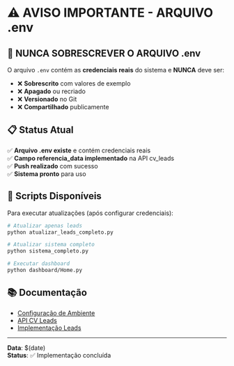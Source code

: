 # ⚠️ AVISO IMPORTANTE - ARQUIVO .env

## 🚨 NUNCA SOBRESCREVER O ARQUIVO .env

O arquivo `.env` contém as **credenciais reais** do sistema e **NUNCA** deve ser:

- ❌ **Sobrescrito** com valores de exemplo
- ❌ **Apagado** ou recriado
- ❌ **Versionado** no Git
- ❌ **Compartilhado** publicamente

## 📋 Status Atual

✅ **Arquivo .env existe** e contém credenciais reais  
✅ **Campo referencia_data implementado** na API cv_leads  
✅ **Push realizado** com sucesso  
✅ **Sistema pronto** para uso  

## 🔧 Scripts Disponíveis

Para executar atualizações (após configurar credenciais):

```bash
# Atualizar apenas leads
python atualizar_leads_completo.py

# Atualizar sistema completo  
python sistema_completo.py

# Executar dashboard
python dashboard/Home.py
```

## 📚 Documentação

- [Configuração de Ambiente](./docs/configuracao-ambiente.md)
- [API CV Leads](./docs/cv-leads-api.md)
- [Implementação Leads](./IMPLEMENTACAO_LEADS.md)

---

**Data**: $(date)  
**Status**: ✅ Implementação concluída



